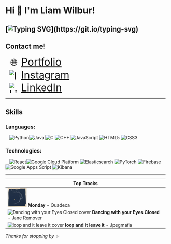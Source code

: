 # Hi 👋 I'm Liam Wilbur!

[![Typing SVG](https://readme-typing-svg.demolab.com?font=Fira+Code&size=15&letterSpacing=0.05&duration=2000&pause=200&width=435&lines=Welcome+to+my+profile!;I'm+Liam+-+a+current+CS+student+at+Stanford.;I+am+ambitious%2C+creative%2C++and+collaborative.;And+eager+to+contribute+to+meaningful+change.;For+fun%2C+I+love+listening+to+and+playing+music.;Explore+my+work+and+make+yourself+at+home!)](https://git.io/typing-svg)
---

## Contact me!
<div style="margin-left:12px; font-size:32px;">
  <div style="display:flex; align-items:center; margin-bottom:6px;">
    <span style="margin-right:8px; font-size:30px; display:inline-block; width:30px; height:30px; line-height:30px; text-align:center;">🌐</span>
    <a href="https://liam-wilbur.github.io">Portfolio</a>
  </div>
  <div style="display:flex; align-items:center; margin-bottom:6px;">
  <img src="https://upload.wikimedia.org/wikipedia/commons/a/a5/Instagram_icon.png" 
       alt="Instagram" height="30" width="30" style="margin-right:8px;"/> 
  <a href="https://www.instagram.com/lwilbs_" style="display:flex; align-items:center; height:30px;">
    Instagram
  </a>
</div>
  <div style="display:flex; align-items:center;">
    <img src="https://upload.wikimedia.org/wikipedia/commons/c/ca/LinkedIn_logo_initials.png" 
         alt="LinkedIn" height="30" width="30" style="margin-right:8px;"/> 
    <a href="https://www.linkedin.com/in/liam-wilbur-1b2222236">LinkedIn</a>
  </div>
</div>

---

## Skills
### Languages: 

<img style="margin-left:12px" src="https://cdn.jsdelivr.net/gh/devicons/devicon/icons/python/python-original.svg" height="45" alt="Python"/><img src="https://cdn.jsdelivr.net/gh/devicons/devicon/icons/java/java-original.svg" height="45" alt="Java"/> 
<img src="https://cdn.jsdelivr.net/gh/devicons/devicon/icons/c/c-original.svg" height="45" alt="C"/> 
<img src="https://cdn.jsdelivr.net/gh/devicons/devicon/icons/cplusplus/cplusplus-original.svg" height="45" alt="C++"/> 
<img src="https://cdn.jsdelivr.net/gh/devicons/devicon/icons/javascript/javascript-original.svg" height="45" alt="JavaScript"/> 
<img src="https://cdn.jsdelivr.net/gh/devicons/devicon/icons/html5/html5-original.svg" height="45" alt="HTML5"/> 
<img src="https://cdn.jsdelivr.net/gh/devicons/devicon/icons/css3/css3-original.svg" height="45" alt="CSS3"/> 

### Technologies:

<img style="margin-left:12px" src="https://cdn.jsdelivr.net/gh/devicons/devicon/icons/react/react-original.svg" height="45" alt="React"/><img src="https://cdn.jsdelivr.net/gh/devicons/devicon/icons/googlecloud/googlecloud-original.svg" height="45" alt="Google Cloud Platform"/>
<img src="https://cdn.simpleicons.org/elasticsearch/005571" height="45" alt="Elasticsearch"/>
<img src="https://cdn.jsdelivr.net/gh/devicons/devicon/icons/pytorch/pytorch-original.svg" height="45" alt="PyTorch"/>
<img src="https://cdn.jsdelivr.net/gh/devicons/devicon/icons/firebase/firebase-plain.svg" height="45" alt="Firebase"/>
<img src="https://cdn.simpleicons.org/googleappsscript/4285F4" height="45" alt="Google Apps Script"/>
<img src="https://cdn.simpleicons.org/kibana/E8478B" height="45" alt="Kibana"/>  

---


| Top Tracks |
|---|
| <img src="tracks/monday.jpg" alt="Monday cover" width="60"/> **Monday** - Quadeca<br><sub></sub> |
| <img src="tracks/dancing-with-your-eyes-closed.jpg" alt="Dancing with your Eyes Closed cover" width="60"/> **Dancing with your Eyes Closed** - Jane Remover<br><sub></sub> |
| <img src="tracks/loop-and-it-leave-it.jpg" alt="loop and it leave it cover" width="60"/> **loop and it leave it** - Jpegmafia<br><sub></sub> |


_Thanks for stopping by ✨_
